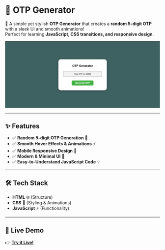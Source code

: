 # 🔢 OTP Generator

🚀 A simple yet stylish **OTP Generator** that creates a **random 5-digit OTP** with a sleek UI and smooth animations!  
Perfect for learning **JavaScript, CSS transitions, and responsive design**.  

![OTP Generator Preview](Screenshot.png)

---

## ✨ Features

- ✅ **Random 5-digit OTP Generation** 🔢  
- ✅ **Smooth Hover Effects & Animations** ⚡  
- ✅ **Mobile Responsive Design** 📱  
- ✅ **Modern & Minimal UI** 🎨  
- ✅ **Easy-to-Understand JavaScript Code** 💡  

---

## 🛠️ Tech Stack

- **HTML** 🌐 (Structure)  
- **CSS** 🎨 (Styling & Animations)  
- **JavaScript** ⚡ (Functionality)

---

## 🎥 Live Demo  

👉 [**Try it Live!**](https://saurabh123rawat456.github.io/my-otp-generator/)
